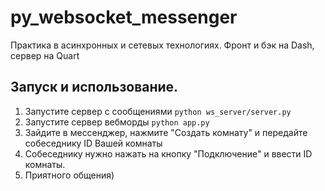 # py_websocket_messenger
Практика в асинхронных и сетевых технологиях. Фронт и бэк на Dash, сервер на Quart

## Запуск и использование.
1. Запустите сервер с сообщениями `python ws_server/server.py`
2. Запустите сервер вебморды `python app.py`
3. Зайдите в мессенджер, нажмите "Создать комнату" и передайте собеседнику ID Вашей комнаты
4. Собеседнику нужно нажать на кнопку "Подключение" и ввести ID комнаты.
5. Приятного общения)
